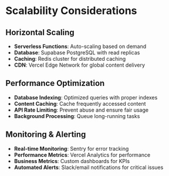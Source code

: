 # Scalability Considerations

## Horizontal Scaling
- **Serverless Functions**: Auto-scaling based on demand
- **Database**: Supabase PostgreSQL with read replicas
- **Caching**: Redis cluster for distributed caching
- **CDN**: Vercel Edge Network for global content delivery

## Performance Optimization
- **Database Indexing**: Optimized queries with proper indexes
- **Content Caching**: Cache frequently accessed content
- **API Rate Limiting**: Prevent abuse and ensure fair usage
- **Background Processing**: Queue long-running tasks

## Monitoring & Alerting
- **Real-time Monitoring**: Sentry for error tracking
- **Performance Metrics**: Vercel Analytics for performance
- **Business Metrics**: Custom dashboards for KPIs
- **Automated Alerts**: Slack/email notifications for critical issues
